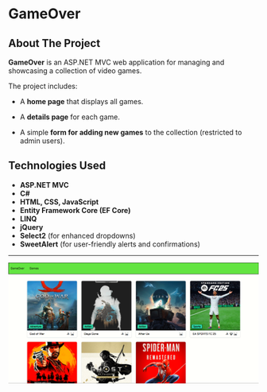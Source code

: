 # GameOver


## About The Project

**GameOver** is an ASP.NET MVC web application for managing and showcasing a collection of video games.  



The project includes:  

- A **home page** that displays all games.  

- A **details page** for each game.  

- A simple **form for adding new games** to the collection (restricted to admin users).  



## Technologies Used

- **ASP.NET MVC**
- **C#**
- **HTML, CSS, JavaScript**
- **Entity Framework Core (EF Core)**
- **LINQ**
- **jQuery**
- **Select2** (for enhanced dropdowns)
- **SweetAlert** (for user-friendly alerts and confirmations)

---

![GameOver](image/GameOver.png)

